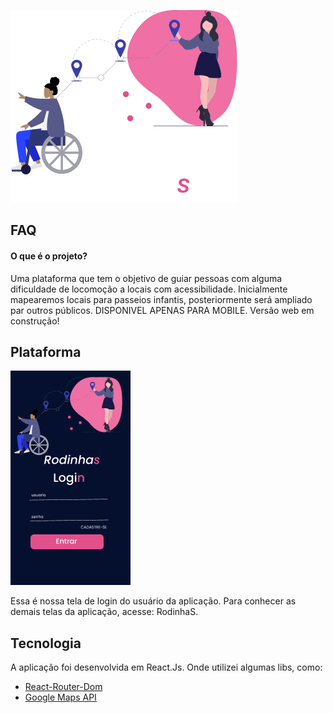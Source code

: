 
![Logo](https://raw.githubusercontent.com/daniszcode/RodinhaS/main/src/Assets/Component%201.png)

## FAQ

#### O que é o projeto?

Uma plataforma que tem o objetivo de guiar pessoas com alguma dificuldade de locomoção a locais com acessibilidade.
Inicialmente mapearemos locais para passeios infantis, posteriormente será ampliado par outros públicos.
DISPONIVEL APENAS PARA MOBILE. Versão web em construção!

## Plataforma
![Logo](https://raw.githubusercontent.com/daniszcode/RodinhaS/main/src/Assets/Tela.png)

Essa é nossa tela de login do usuário da aplicação. Para conhecer as demais telas da aplicação, acesse: RodinhaS.

## Tecnologia
A aplicação foi desenvolvida em React.Js. Onde utilizei algumas libs, como:



 - [React-Router-Dom]()
 - [Google Maps API]()
